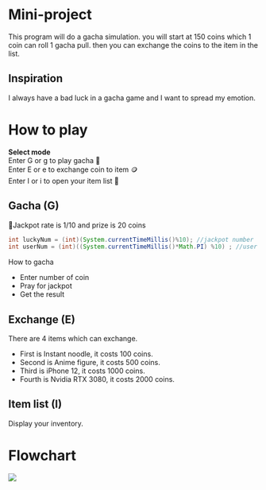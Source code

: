 # Mini-project
This program will do a gacha simulation. you will start at 150 coins which 1 coin can roll 1 gacha pull.
  then you can exchange the coins to the item in the list.

## Inspiration
I always have a bad luck in a gacha game and I want to spread my emotion.  

# How to play
**Select mode**  
Enter G or g to play gacha 🎲  
Enter E or e to exchange coin to item 🪙  
Enter I or i to open your item list 👜  

## Gacha (G)
🥇Jackpot rate is 1/10 and prize is 20 coins
```Java
int luckyNum = (int)(System.currentTimeMillis()%10); //jackpot number
int userNum = (int)((System.currentTimeMillis()*Math.PI) %10) ; //user random number
```
    
How to gacha
- Enter number of coin  
- Pray for jackpot
- Get the result 

## Exchange (E)
There are 4 items which can exchange.  
- First is Instant noodle, it costs 100 coins.  
- Second is Anime figure, it costs 500 coins.  
- Third is iPhone 12, it costs 1000 coins.  
- Fourth is Nvidia RTX 3080, it costs 2000 coins.  

## Item list (I)
Display your inventory.

# Flowchart
<img src="https://github.com/hoshizaki-iori/compro_java_mini_project/blob/main/flowchart.jpg"></img>
